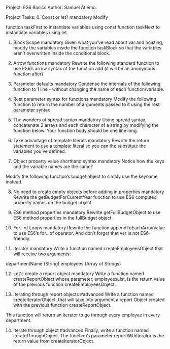 Project: ES6 Basics
Author: Samuel Atiemo

Project Tasks:
0. Const or let?
mandatory
Modify

function taskFirst to instantiate variables using const
function taskNext to instantiate variables using let

1. Block Scope
mandatory
Given what you’ve read about var and hoisting, modify the variables inside the function taskBlock so that the variables aren’t overwritten inside the conditional block.

2. Arrow functions
mandatory
Rewrite the following standard function to use ES6’s arrow syntax of the function add (it will be an anonymous function after)

3. Parameter defaults
mandatory
Condense the internals of the following function to 1 line - without changing the name of each function/variable.

4. Rest parameter syntax for functions
mandatory
Modify the following function to return the number of arguments passed to it using the rest parameter syntax

5. The wonders of spread syntax
mandatory
Using spread syntax, concatenate 2 arrays and each character of a string by modifying the function below. Your function body should be one line long.

6. Take advantage of template literals
mandatory
Rewrite the return statement to use a template literal so you can the substitute the variables you’ve defined.

7. Object property value shorthand syntax
mandatory
Notice how the keys and the variable names are the same?

Modify the following function’s budget object to simply use the keyname instead.

8. No need to create empty objects before adding in properties
mandatory
Rewrite the getBudgetForCurrentYear function to use ES6 computed property names on the budget object

9. ES6 method properties
mandatory
Rewrite getFullBudgetObject to use ES6 method properties in the fullBudget object

10. For...of Loops
mandatory
Rewrite the function appendToEachArrayValue to use ES6’s for...of operator. And don’t forget that var is not ES6-friendly.

11. Iterator
mandatory
Write a function named createEmployeesObject that will receive two arguments:

departmentName (String)
employees (Array of Strings)

12. Let's create a report object
mandatory
Write a function named createReportObject whose parameter, employeesList, is the return value of the previous function createEmployeesObject.

13. Iterating through report objects
#advanced
Write a function named createIteratorObject, that will take into argument a report Object created with the previous function createReportObject.

This function will return an iterator to go through every employee in every department.

14. Iterate through object
#advanced
Finally, write a function named iterateThroughObject. The function’s parameter reportWithIterator is the return value from createIteratorObject.


